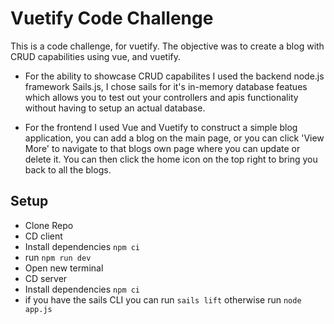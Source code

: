 # Vuetify Code Challenge

This is a code challenge, for vuetify. The objective was to create a blog with CRUD capabilities using vue, and vuetify.

- For the ability to showcase CRUD capabilites I used the backend node.js framework Sails.js, I chose sails for it's in-memory database featues which allows you to test out your controllers and apis functionality without having to setup an actual database.

- For the frontend I used Vue and Vuetify to construct a simple blog application, you can add a blog on the main page, or you can click 'View More' to navigate to that blogs own page where you can update or delete it. You can then click the home icon on the top right to bring you back to all the blogs.

## Setup

- Clone Repo
- CD client
- Install dependencies `npm ci`
- run `npm run dev`
- Open new terminal
- CD server
- Install dependencies `npm ci`
- if you have the sails CLI you can run `sails lift` otherwise run `node app.js`
